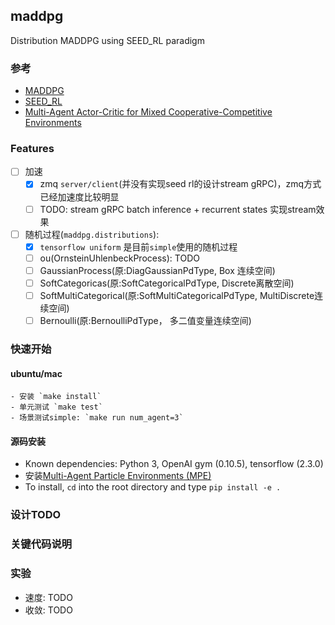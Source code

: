 ## maddpg
Distribution MADDPG using SEED_RL paradigm

### 参考
- [MADDPG](https://github.com/openai/maddpg)
- [SEED_RL](https://github.com/google-research/seed_rl)
- [Multi-Agent Actor-Critic for Mixed Cooperative-Competitive Environments](https://arxiv.org/pdf/1706.02275.pdf)
### Features
- [ ] 加速
    - [x] zmq `server/client`(并没有实现seed rl的设计stream gRPC)，zmq方式
已经加速度比较明显
    - [ ] TODO: stream gRPC batch inference + recurrent states 实现stream效果
- [ ] 随机过程(`maddpg.distributions`):
    - [x] `tensorflow uniform` 是目前`simple`使用的随机过程
    - [ ] ou(OrnsteinUhlenbeckProcess): TODO
    - [ ] GaussianProcess(原:DiagGaussianPdType, Box 连续空间)
    - [ ] SoftCategoricas(原:SoftCategoricalPdType, Discrete离散空间)
    - [ ] SoftMultiCategorical(原:SoftMultiCategoricalPdType, MultiDiscrete连续空间)
    - [ ] Bernoulli(原:BernoulliPdType， 多二值变量连续空间)

### 快速开始
#### ubuntu/mac
    - 安装 `make install`
    - 单元测试 `make test`
    - 场景测试simple: `make run num_agent=3`

#### 源码安装
- Known dependencies: Python 3, OpenAI gym (0.10.5), tensorflow (2.3.0)
- 安装[Multi-Agent Particle Environments (MPE)](https://github.com/openai/multiagent-particle-envs)
- To install, `cd` into the root directory and type `pip install -e .`

### 设计TODO

### 关键代码说明

### 实验
- 速度: TODO
- 收敛: TODO
